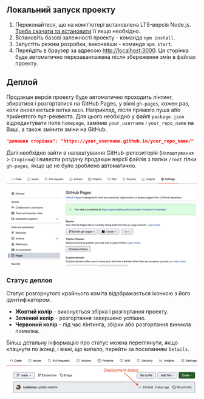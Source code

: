 ## Локальний запуск проекту

1. Переконайтеся, що на комп'ютері встановлена LTS-версія Node.js.
   [Треба скачати та встановити](https://nodejs.org/en/) її якщо необхідно.
2. Встановіть базові залежності проекту - команда `npm install`.
3. Запустіть режим розробки, виконавши - команда `npm start`.
4. Перейдіть в браузер за адресою
   [http://localhost:3000](http://localhost:3000). Ця сторінка буде автоматично
   перезавантажена після збереження змін в файлах проекту.

## Деплой

Продакшн версія проекту буде автоматично проходить лінтинг, збиратися і
розгортатися на GitHub Pages, у вікні `gh-pages`, кожен раз, коли оновлюється
ветка `main`. Наприклад, після прямого пуша або прийнятого пул-реквеста. Для
цього необхідно у файлі `package.json` відредактувати поле `homepage`, замінив
`your_username` і `your_repo_name` на Ваші, а також змінити зміни на GitHub.

```json
"домашня сторінка": "https://your_username.github.io/your_repo_name/"
```

Далі необхідно зайти в налаштування GitHub-репозиторія (`Налаштування` >
`Сторінки`) і вивести роздачу продакшн версії файлів з папки `/root` гілки
`gh-pages`, якщо це не було зроблено автоматично.

![GitHub Pages settings](./assets/repo-settings.png)

### Статус деплоя

Статус розгорнутого крайнього коміта відображається іконкою з його
ідентифікатором.

- **Жовтий колір** - виконується збірка і розгортання проекту.
- **Зелений колір** - розгортання завершено успішно.
- **Червоний колір** - під час лінтинга, збірки або розгортання виникла помилка.

Більш детальну інформацію про статус можна переглянути, якщо клацнути по іконці, і вікні, що випало, перейти за посиланням `Details`.

![Deployment status](./assets/deploy-status.png)


